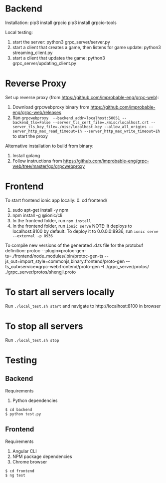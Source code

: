 # Backend
Installation:
pip3 install grpcio
pip3 install grpcio-tools

Local testing:
1. start the server: python3 grpc_server/server.py
2. start a client that creates a game, then listens for game update: python3 streaming_client.py
3. start a client that updates the game: python3 grpc_server/updating_client.py

# Reverse Proxy
Set up reverse proxy (from https://github.com/improbable-eng/grpc-web):
1. Download grpcwebproxy binary from https://github.com/improbable-eng/grpc-web/releases
2. Ran `grpcwebproxy  --backend_addr=localhost:50051 --backend_tls=False --server_tls_cert_file=./misc/localhost.crt --server_tls_key_file=./misc/localhost.key --allow_all_origins --server_http_max_read_timeout=1h --server_http_max_write_timeout=1h` to start the proxy

Alternative installation to build from binary:
1. Install golang
2. Follow instructions from https://github.com/improbable-eng/grpc-web/tree/master/go/grpcwebproxy

# Frontend
To start frontend ionic app locally:
0. cd frontend/
1. sudo apt-get install -y npm
2. npm install -g @ionic/cli
3. In the frontend folder, run `npm install`
4. In the frontend folder, run `ionic serve`
NOTE: It deploys to localhost:8100 by default. To deploy it to 0.0.0.0:8936, run `ionic serve --external -p 8936`

To compile new versions of the generated .d.ts file for the protobuf definition:
protoc --plugin=protoc-gen-ts=./frontend/node_modules/.bin/protoc-gen-ts --js_out=import_style=commonjs,binary:frontend/proto-gen --ts_out=service=grpc-web:frontend/proto-gen -I ./grpc_server/protos/ ./grpc_server/protos/shengji.proto

# To start all servers locally
Run `./local_test.sh start` and navigate to http://localhost:8100 in browser

# To stop all servers
Run `./local_test.sh stop`

# Testing

## Backend

Requirements
1. Python dependencies

```console
$ cd backend
$ python test.py
```

## Frontend

Requirements
1. Angular CLI
2. NPM package dependencies
3. Chrome browser

```console
$ cd frontend
$ ng test
```
